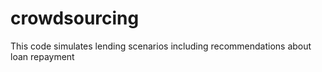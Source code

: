 # crowdsourcing
This code simulates lending scenarios including recommendations about loan repayment

